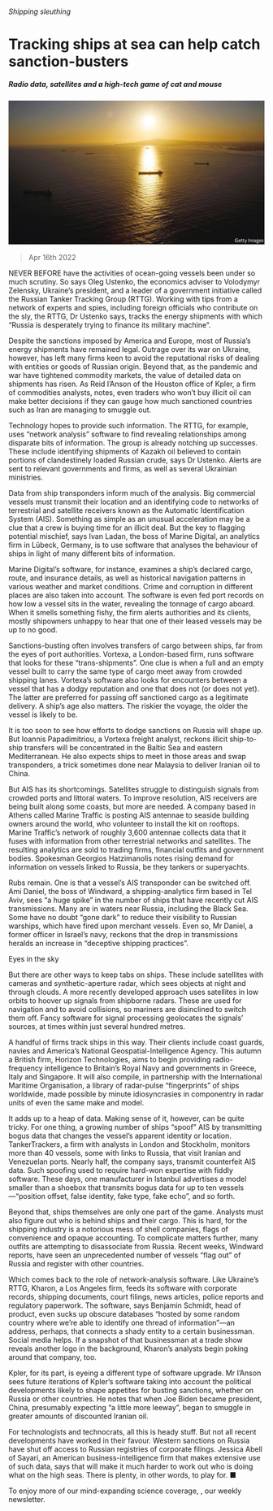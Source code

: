 ###### Shipping sleuthing

# Tracking ships at sea can help catch sanction-busters 

##### Radio data, satellites and a high-tech game of cat and mouse 

![image](images/20220416_STP002_0.jpg) 

> Apr 16th 2022 

NEVER BEFORE have the activities of ocean-going vessels been under so much scrutiny. So says Oleg Ustenko, the economics adviser to Volodymyr Zelensky, Ukraine’s president, and a leader of a government initiative called the Russian Tanker Tracking Group (RTTG). Working with tips from a network of experts and spies, including foreign officials who contribute on the sly, the RTTG, Dr Ustenko says, tracks the energy shipments with which “Russia is desperately trying to finance its military machine”.

Despite the sanctions imposed by America and Europe, most of Russia’s energy shipments have remained legal. Outrage over its war on Ukraine, however, has left many firms keen to avoid the reputational risks of dealing with entities or goods of Russian origin. Beyond that, as the pandemic and war have tightened commodity markets, the value of detailed data on shipments has risen. As Reid I’Anson of the Houston office of Kpler, a firm of commodities analysts, notes, even traders who won’t buy illicit oil can make better decisions if they can gauge how much sanctioned countries such as Iran are managing to smuggle out.


Technology hopes to provide such information. The RTTG, for example, uses “network analysis” software to find revealing relationships among disparate bits of information. The group is already notching up successes. These include identifying shipments of Kazakh oil believed to contain portions of clandestinely loaded Russian crude, says Dr Ustenko. Alerts are sent to relevant governments and firms, as well as several Ukrainian ministries.

Data from ship transponders inform much of the analysis. Big commercial vessels must transmit their location and an identifying code to networks of terrestrial and satellite receivers known as the Automatic Identification System (AIS). Something as simple as an unusual acceleration may be a clue that a crew is buying time for an illicit deal. But the key to flagging potential mischief, says Ivan Ladan, the boss of Marine Digital, an analytics firm in Lübeck, Germany, is to use software that analyses the behaviour of ships in light of many different bits of information.

Marine Digital’s software, for instance, examines a ship’s declared cargo, route, and insurance details, as well as historical navigation patterns in various weather and market conditions. Crime and corruption in different places are also taken into account. The software is even fed port records on how low a vessel sits in the water, revealing the tonnage of cargo aboard. When it smells something fishy, the firm alerts authorities and its clients, mostly shipowners unhappy to hear that one of their leased vessels may be up to no good.

Sanctions-busting often involves transfers of cargo between ships, far from the eyes of port authorities. Vortexa, a London-based firm, runs software that looks for these “trans-shipments”. One clue is when a full and an empty vessel built to carry the same type of cargo meet away from crowded shipping lanes. Vortexa’s software also looks for encounters between a vessel that has a dodgy reputation and one that does not (or does not yet). The latter are preferred for passing off sanctioned cargo as a legitimate delivery. A ship’s age also matters. The riskier the voyage, the older the vessel is likely to be.

It is too soon to see how efforts to dodge sanctions on Russia will shape up. But Ioannis Papadimitriou, a Vortexa freight analyst, reckons illicit ship-to-ship transfers will be concentrated in the Baltic Sea and eastern Mediterranean. He also expects ships to meet in those areas and swap transponders, a trick sometimes done near Malaysia to deliver Iranian oil to China.

But AIS has its shortcomings. Satellites struggle to distinguish signals from crowded ports and littoral waters. To improve resolution, AIS receivers are being built along some coasts, but more are needed. A company based in Athens called Marine Traffic is posting AIS antennae to seaside building owners around the world, who volunteer to install the kit on rooftops. Marine Traffic’s network of roughly 3,600 antennae collects data that it fuses with information from other terrestrial networks and satellites. The resulting analytics are sold to trading firms, financial outfits and government bodies. Spokesman Georgios Hatzimanolis notes rising demand for information on vessels linked to Russia, be they tankers or superyachts.

Rubs remain. One is that a vessel’s AIS transponder can be switched off. Ami Daniel, the boss of Windward, a shipping-analytics firm based in Tel Aviv, sees “a huge spike” in the number of ships that have recently cut AIS transmissions. Many are in waters near Russia, including the Black Sea. Some have no doubt “gone dark” to reduce their visibility to Russian warships, which have fired upon merchant vessels. Even so, Mr Daniel, a former officer in Israel’s navy, reckons that the drop in transmissions heralds an increase in “deceptive shipping practices”.

Eyes in the sky

But there are other ways to keep tabs on ships. These include satellites with cameras and synthetic-aperture radar, which sees objects at night and through clouds. A more recently developed approach uses satellites in low orbits to hoover up signals from shipborne radars. These are used for navigation and to avoid collisions, so mariners are disinclined to switch them off. Fancy software for signal processing geolocates the signals’ sources, at times within just several hundred metres.

A handful of firms track ships in this way. Their clients include coast guards, navies and America’s National Geospatial-Intelligence Agency. This autumn a British firm, Horizon Technologies, aims to begin providing radio-frequency intelligence to Britain’s Royal Navy and governments in Greece, Italy and Singapore. It will also compile, in partnership with the International Maritime Organisation, a library of radar-pulse “fingerprints” of ships worldwide, made possible by minute idiosyncrasies in componentry in radar units of even the same make and model.

It adds up to a heap of data. Making sense of it, however, can be quite tricky. For one thing, a growing number of ships “spoof” AIS by transmitting bogus data that changes the vessel’s apparent identity or location. TankerTrackers, a firm with analysts in London and Stockholm, monitors more than 40 vessels, some with links to Russia, that visit Iranian and Venezuelan ports. Nearly half, the company says, transmit counterfeit AIS data. Such spoofing used to require hard-won expertise with fiddly software. These days, one manufacturer in Istanbul advertises a model smaller than a shoebox that transmits bogus data for up to ten vessels—“position offset, false identity, fake type, fake echo”, and so forth.

Beyond that, ships themselves are only one part of the game. Analysts must also figure out who is behind ships and their cargo. This is hard, for the shipping industry is a notorious mess of shell companies, flags of convenience and opaque accounting. To complicate matters further, many outfits are attempting to disassociate from Russia. Recent weeks, Windward reports, have seen an unprecedented number of vessels “flag out” of Russia and register with other countries.

Which comes back to the role of network-analysis software. Like Ukraine’s RTTG, Kharon, a Los Angeles firm, feeds its software with corporate records, shipping documents, court filings, news articles, police reports and regulatory paperwork. The software, says Benjamin Schmidt, head of product, even sucks up obscure databases “hosted by some random country where we’re able to identify one thread of information”—an address, perhaps, that connects a shady entity to a certain businessman. Social media helps. If a snapshot of that businessman at a trade show reveals another logo in the background, Kharon’s analysts begin poking around that company, too.

Kpler, for its part, is eyeing a different type of software upgrade. Mr I’Anson sees future iterations of Kpler’s software taking into account the political developments likely to shape appetites for busting sanctions, whether on Russia or other countries. He notes that when Joe Biden became president, China, presumably expecting “a little more leeway”, began to smuggle in greater amounts of discounted Iranian oil.

For technologists and technocrats, all this is heady stuff. But not all recent developments have worked in their favour. Western sanctions on Russia have shut off access to Russian registries of corporate filings. Jessica Abell of Sayari, an American business-intelligence firm that makes extensive use of such data, says that will make it much harder to work out who is doing what on the high seas. There is plenty, in other words, to play for. ■

To enjoy more of our mind-expanding science coverage, , our weekly newsletter. 

